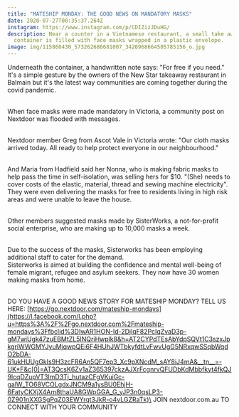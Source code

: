 ```yaml
---
title: "MATESHIP MONDAY: THE GOOD NEWS ON MANDATORY MASKS"
date: 2020-07-27T00:35:37.264Z
instagram: https://www.instagram.com/p/CDIZizJDuHG/
description: Near a counter in a Vietnamese restaurant, a small take away
  container is filled with face masks wrapped in a plastic envelope.
image: img/115860430_573262686681007_3420968664505785156_o.jpg
---
```

Underneath the container, a handwritten note says: "For free if you need."\
It's a simple gesture by the owners of the New Star takeaway restaurant in Balmain but it's the latest way communities are coming together during the covid pandemic.

\
When face masks were made mandatory in Victoria, a community post on Nextdoor was flooded with messages.

\
Nextdoor member Greg from Ascot Vale in Victoria wrote: "Our cloth masks arrived today. All ready to help protect everyone in our neighbourhood."

\
And Maria from Hadfield said her Nonna, who is making fabric masks to help pass the time in self-isolation, was selling hers for $10. "(She) needs to cover costs of the elastic, material, thread and sewing machine electricity". They were even delivering the masks for free to residents living in high risk areas and were unable to leave the house.

\
Other members suggested masks made by SisterWorks, a not-for-profit social enterprise, who are making up to 10,000 masks a week.

\
Due to the success of the masks, Sisterworks has been employing additional staff to cater for the demand.\
Sisterworks is aimed at building the confidence and mental well-being of female migrant, refugee and asylum seekers. They now have 30 women making masks from home.

\
DO YOU HAVE A GOOD NEWS STORY FOR MATESHIP MONDAY? TELL US HERE: [https://go.nextdoor.com/mateship-mondays](https://l.facebook.com/l.php?u=https%3A%2F%2Fgo.nextdoor.com%2Fmateship-mondays%3Ffbclid%3DIwAR1HON-Id-2DjlqF82PcIqZvaD3p-gM7wiUgk47zuEBMtZL5INQriHwplk8&h=AT2CYPdTEsAbYdpSQVt1C3szxJpkgriWWGMYJyuMjqwpQEi6F4HUhJWTbkyfdtLvFwvUgG5NRxqwSSqbWqdO2bDA-61ukHUUgGkIs9H3zcFR6An5QF7ep3_Xc9pXNcdM_sAY8iJ4mA&__tn__=-UK*F&c[0]=AT3QcsK6Zv1aZ365397ckzAJXrFcgnrvQFUDbKdMbbfkyt4fkQJ9lcqDZupVT3ImD3Tj_hutazCFgVKuiGc-galW_TO68VCOLgdxJNCM9a1ysBU0EhjH-6FatyCKXjX4Am8thaUA8GWpGGA_G_yJP3n0qsLP3-0Z901nXXGSgPqZ03EWYrqt3JkR-o4vLGZRaTk)\
JOIN nextdoor.com.au TO CONNECT WITH YOUR COMMUNITY